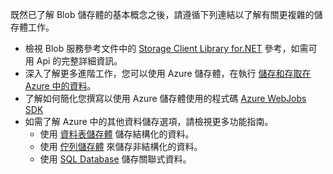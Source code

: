 
既然已了解 Blob 儲存體的基本概念之後，請遵循下列連結以了解有關更複雜的儲存體工作。

- 檢視 Blob 服務參考文件中的 [Storage Client Library for.NET](http://go.microsoft.com/fwlink/?LinkID=390731) 參考，如需可用 Api 的完整詳細資訊。
- 深入了解更多進階工作，您可以使用 Azure 儲存體，在執行 [儲存和存取在 Azure 中的資料](https://msdn.microsoft.com/library/azure/gg433040.aspx)。    
- 了解如何簡化您撰寫以使用 Azure 儲存體使用的程式碼 [Azure WebJobs SDK](../app-service/websites-dotnet-webjobs-sdk.md)
- 如需了解 Azure 中的其他資料儲存選項，請檢視更多功能指南。
  - 使用 [資料表儲存體](./storage-dotnet-how-to-use-tables.md) 儲存結構化的資料。
  - 使用 [佇列儲存體](./storage-dotnet-how-to-use-queues.md) 來儲存非結構化的資料。
  - 使用 [SQL Database](../sql-database/sql-database-dotnet-how-to-use.md) 儲存關聯式資料。


